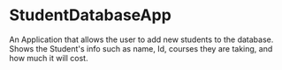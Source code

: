 # StudentDatabaseApp
An Application that allows the user to add new students to the database.
Shows the Student's info such as name, Id, courses they are taking, and how much it will cost. 
